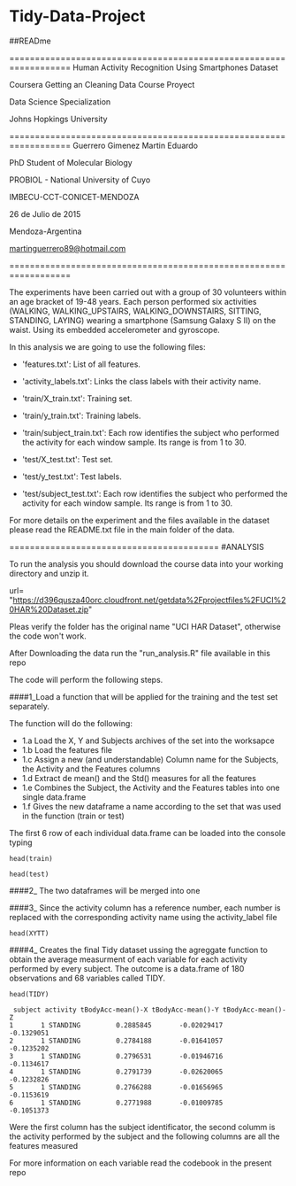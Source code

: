 # Tidy-Data-Project

##READme

==================================================================
Human Activity Recognition Using Smartphones Dataset

Coursera Getting an Cleaning Data Course Proyect

Data Science Specialization

Johns Hopkings University

==================================================================
Guerrero Gimenez Martin Eduardo

PhD Student of Molecular Biology

PROBIOL - National University of Cuyo

IMBECU-CCT-CONICET-MENDOZA

26 de Julio de 2015

Mendoza-Argentina

martinguerrero89@hotmail.com

==================================================================

The experiments have been carried out with a group of 30 volunteers within an age bracket of 19-48 years. Each person performed six activities (WALKING, WALKING_UPSTAIRS, WALKING_DOWNSTAIRS, SITTING, STANDING, LAYING) wearing a smartphone (Samsung Galaxy S II) on the waist. Using its embedded accelerometer and gyroscope.

In this analysis we are going to use the following files:

- 'features.txt': List of all features.

- 'activity_labels.txt': Links the class labels with their activity name.

- 'train/X_train.txt': Training set.

- 'train/y_train.txt': Training labels.

- 'train/subject_train.txt': Each row identifies the subject who performed the activity for each window sample. Its range is from 1 to 30. 

- 'test/X_test.txt': Test set.

- 'test/y_test.txt': Test labels.

- 'test/subject_test.txt': Each row identifies the subject who performed the activity for each window sample. Its range is from 1 to 30. 


For more details on the experiment and the files available in the dataset please read the README.txt file in the main folder of the data. 


=========================================
#ANALYSIS

To run the analysis you should download the course data into your working directory and unzip it.

url= "https://d396qusza40orc.cloudfront.net/getdata%2Fprojectfiles%2FUCI%20HAR%20Dataset.zip"

Pleas verify the folder has the original name "UCI HAR Dataset", otherwise the code won't work.

After Downloading the data run the "run_analysis.R" file available in this repo

The code will perform the following steps.

####1_Load a function that will be applied for the training and the test set separately.
 
The function will do the following:

  - 1.a Load the X, Y and Subjects archives of the set into the worksapce
  - 1.b Load the features file
  - 1.c Assign a new (and understandable) Column name for the Subjects, the Activity and the Features columns
  - 1.d Extract de mean() and the Std() measures for all the features
  - 1.e Combines the Subject, the Activity and the Features tables into one single data.frame
  - 1.f Gives the new dataframe a name according to the set that was used in the function (train or test)

The first 6 row of each individual data.frame can be loaded into the console typing
```
head(train)

head(test)
```

####2_ The two dataframes will be merged into one

####3_ Since the activity column has a reference number, each number is replaced with the corresponding activity name using the activity_label file
```
head(XYTT)
```
####4_ Creates the final Tidy dataset ussing the agreggate function to obtain the average measurment of each variable for each activity performed by every subject.
The outcome is a data.frame of 180 observations and 68 variables called TIDY.
```
head(TIDY)
```
```
 subject activity tBodyAcc-mean()-X tBodyAcc-mean()-Y tBodyAcc-mean()-Z
1       1 STANDING         0.2885845       -0.02029417        -0.1329051
2       1 STANDING         0.2784188       -0.01641057        -0.1235202
3       1 STANDING         0.2796531       -0.01946716        -0.1134617
4       1 STANDING         0.2791739       -0.02620065        -0.1232826
5       1 STANDING         0.2766288       -0.01656965        -0.1153619
6       1 STANDING         0.2771988       -0.01009785        -0.1051373
```
Were the first column has the subject identificator, the second columm is the activity performed by the subject and the following columns are all the features measured

For more information on each variable read the codebook in the present repo



